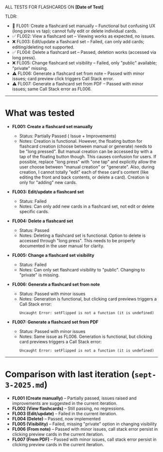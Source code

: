 ALL TESTS FOR FLASHCARDS ON **[Date of Test]**

TLDR:

- 🚧 FL001: Create a flashcard set manually – Functional but confusing UX (long press vs tap); cannot fully edit or delete individual cards.
- ✅ FL002: View a flashcard set – Viewing works as expected, no issues.
- ❌ FL003: Edit/update a flashcard set – Failed, can only add cards; editing/deleting not supported.
- ✅ FL004: Delete a flashcard set – Passed, deletion works (accessed via long press).
- ❌ FL005: Change flashcard set visibility – Failed, only "public" available; "private" missing.
- ⚠️ FL006: Generate a flashcard set from note – Passed with minor issues; card preview click triggers Call Stack error.
- ⚠️ FL007: Generate a flashcard set from PDF – Passed with minor issues; same Call Stack error as FL006.

---

# What was tested

- **FL001: Create a flashcard set manually**

  - Status: Partially Passed ( Issue + Improvements)
  - Notes: Creation is functional. However, the floating button for flashcard creation (choose between manual or generate) needs to be "long pressed". But manual creation can be accessed by with a tap of the floating button though. This causes confusion for users. If possible, replace "long press" with "one tap" and explicitly allow the user choose between "manual creation" or "generate". Also, during creation, I cannot totally "edit" each of these card's content (like editing the front and back contents, or delete a card). Creation is only for "adding" new cards.

- **FL003: Edit/update a flashcard set**

  - Status: Failed
  - Notes: Can only add new cards in a flashcard set, not edit or delete specific cards.

- **FL004: Delete a flashcard set**

  - Status: Passed
  - Notes: Deleting a flashcard set is functional. Option to delete is accessed through "long press". This needs to be properly documented in the user manual for clarity.

- **FL005: Change a flashcard set visibility**

  - Status: Failed
  - Notes: Can only set flashcard visibility to "public". Changing to "private" is missing.

- **FL006: Generate a flashcard set from note**

  - Status: Passed with minor issues
  - Notes: Generation is functional, but clicking card previews triggers a Call Stack error:
    ```
    Uncaught Error: setFlipped is not a function (it is undefined)
    ```

- **FL007: Generate a flashcard set from PDF**
  - Status: Passed with minor issues
  - Notes: Same issue as FL006. Generation is functional, but clicking card previews triggers a Call Stack error:
    ```
    Uncaught Error: setFlipped is not a function (it is undefined)
    ```

---

# Comparison with last iteration (`sept-3-2025.md`)

- **FL001 (Create manually)** – Partially passed, issues raised and improvements are suggested in the current iteration.
- **FL002 (View flashcards)** – Still passing, no regressions.
- **FL003 (Edit/update)** – Failed in the current iteration.
- **FL004 (Delete)** – Passed, now implemented
- **FL005 (Visibility)** – Failed, missing "private" option in changing visibility
- **FL006 (From note)** – Passed with minor issues, call stack error persist in clicking preview cards in the current iteration.
- **FL007 (From PDF)** – Passed with minor issues, call stack error persist in clicking preview cards in the current iteration.
